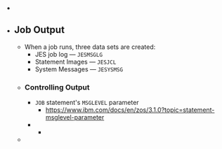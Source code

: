-
- ## Job Output
	- When a job runs, three data sets are created:
		- JES job log — `JESMSGLG`
		- Statement Images — `JESJCL`
		- System Messages — `JESYSMSG`
	- ### Controlling Output
		- `JOB` statement's `MSGLEVEL` parameter
			- https://www.ibm.com/docs/en/zos/3.1.0?topic=statement-msglevel-parameter
		-
			-
	-